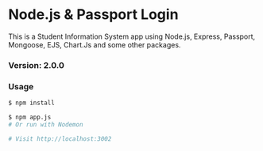 
# Node.js & Passport Login

This is a Student Information System app using Node.js, Express, Passport, Mongoose, EJS, Chart.Js and some other packages.

### Version: 2.0.0

### Usage

```sh
$ npm install
```

```sh
$ npm app.js
# Or run with Nodemon

# Visit http://localhost:3002
```


